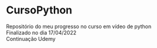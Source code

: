 # CursoPython
 Repositório do meu progresso no curso em vídeo de python <br/>
 Finalizado no dia 17/04/2022 <br/>
Continuação Udemy
